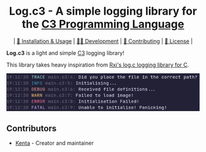 <div align="center">
<p>

# Log.c3 - A simple logging library for the [C3 Programming Language](https://c3-lang.org/)

</p>

| [📀 Installation & Usage](./INSTALL.md) | [🧑‍💻 Development](./DEVELOPMENT.md) | [🤝 Contributing](./CONTRIBUTING.md) | [📜 License](./LICENSE) |

</div>

**Log.c3** is a light and simple [C3](https://c3-lang.org/) logging library!

This library takes heavy inspiration from [Rxi's log.c logging library for C](https://github.com/rxi/log.c).

![logger](./assets/logger.png)


## Contributors

- [Kenta](https://github.com/Its-Kenta) - Creator and maintainer
